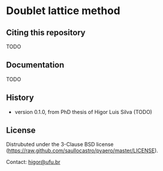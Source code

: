 Doublet lattice method
=======================




Citing this repository
----------------------

TODO


Documentation
-------------

TODO

History
-------

- version 0.1.0, from PhD thesis of Higor Luis Silva (TODO)
  

License
-------
Distrubuted under the 3-Clause BSD license
(https://raw.github.com/saullocastro/pyaero/master/LICENSE).

Contact: higor@ufu.br

